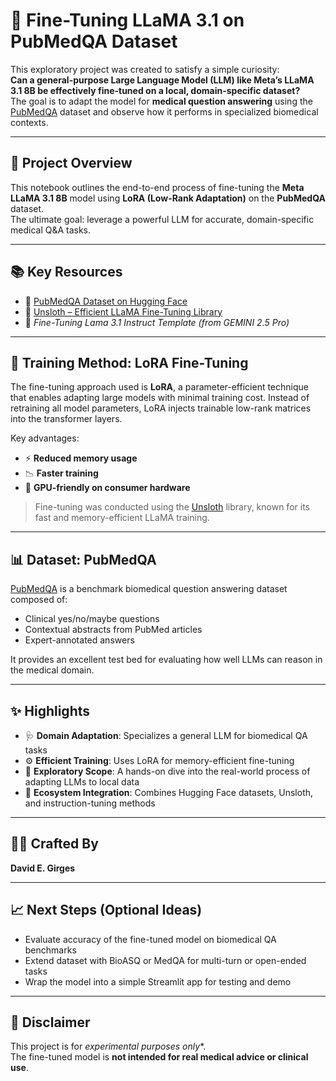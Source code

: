 # 🧠 Fine-Tuning LLaMA 3.1 on PubMedQA Dataset

This exploratory project was created to satisfy a simple curiosity:  
**Can a general-purpose Large Language Model (LLM) like Meta’s LLaMA 3.1 8B be effectively fine-tuned on a local, domain-specific dataset?**  
The goal is to adapt the model for **medical question answering** using the [PubMedQA](https://huggingface.co/datasets/pubmed_qa) dataset and observe how it performs in specialized biomedical contexts.

---

## 🔬 Project Overview

This notebook outlines the end-to-end process of fine-tuning the **Meta LLaMA 3.1 8B** model using **LoRA (Low-Rank Adaptation)** on the **PubMedQA** dataset.  
The ultimate goal: leverage a powerful LLM for accurate, domain-specific medical Q&A tasks.

---

## 📚 Key Resources

- 📘 [PubMedQA Dataset on Hugging Face](https://huggingface.co/datasets/pubmed_qa)  
- 🐑 [Unsloth – Efficient LLaMA Fine-Tuning Library](https://github.com/unslothai/unsloth)  
- 📄 *Fine-Tuning Lama 3.1 Instruct Template (from GEMINI 2.5 Pro)*  

---
## 🚀 Training Method: LoRA Fine-Tuning

The fine-tuning approach used is **LoRA**, a parameter-efficient technique that enables adapting large models with minimal training cost. Instead of retraining all model parameters, LoRA injects trainable low-rank matrices into the transformer layers.

Key advantages:
- ⚡ **Reduced memory usage**
- 📉 **Faster training**
- 💾 **GPU-friendly on consumer hardware**

> Fine-tuning was conducted using the [Unsloth](https://github.com/unslothai/unsloth) library, known for its fast and memory-efficient LLaMA training.

---

## 📊 Dataset: PubMedQA

[PubMedQA](https://huggingface.co/datasets/pubmed_qa) is a benchmark biomedical question answering dataset composed of:
- Clinical yes/no/maybe questions
- Contextual abstracts from PubMed articles
- Expert-annotated answers

It provides an excellent test bed for evaluating how well LLMs can reason in the medical domain.

---

## ✨ Highlights

- 🩺 **Domain Adaptation**: Specializes a general LLM for biomedical QA tasks  
- ⚙️ **Efficient Training**: Uses LoRA for memory-efficient fine-tuning  
- 🔎 **Exploratory Scope**: A hands-on dive into the real-world process of adapting LLMs to local data  
- 🧰 **Ecosystem Integration**: Combines Hugging Face datasets, Unsloth, and instruction-tuning methods  

---

## 👨‍💻 Crafted By

**David E. Girges**  

---

## 📈 Next Steps (Optional Ideas)

- Evaluate accuracy of the fine-tuned model on biomedical QA benchmarks  
- Extend dataset with BioASQ or MedQA for multi-turn or open-ended tasks  
- Wrap the model into a simple Streamlit app for testing and demo

---

## 🧪 Disclaimer

This project is for *experimental purposes only**.  
The fine-tuned model is **not intended for real medical advice or clinical use**.

